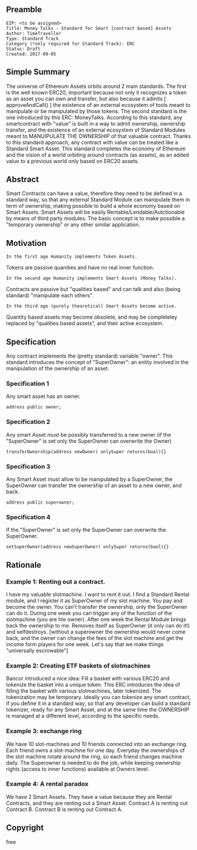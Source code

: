 
## Preamble

    EIP: <to be assigned>
    Title: Money Talks - Standard for Smart [contract based] Assets
    Author: TimeTraveller
    Type: Standard Track
    Category (*only required for Standard Track): ERC 
    Status: Draft
    Created: 2017-09-05


## Simple Summary
The universe of Ethereum Assets orbits around 2 main standards. The first is the well known ERC20, important because not only it recognizes a token as an asset you can own and transfer, but also because it admits [ approveAndCall() ] the existence of an external ecosystem of tools meant to manipulate or be manipulated by those tokens. The second standard is the one introduced by this ERC: MoneyTalks. According to this standard, any smartcontract with "value" is built in a way to admit ownership, ownership transfer, and the existence of an external ecosystem of Standard Modules meant to MANUIPULATE THE OWNERSHIP of that valuable contract. Thanks to this standard approach, any contract with value can be treated like a Standard Smart Asset.
This standard completes the economy of Ethereum and the vision of a world orbiting around contracts (as assets), as an added value to a previous world only based on ERC20 assets.

## Abstract
Smart Contracts can have a value, therefore they need to be defined in a standard way, so that any external Standard Module can manipulate them in term of ownership, making possible to build a whole economy based on Smart Assets. Smart Assets will be easily Rentable/Lendable/Autctionable by means of third party modules. The basic concept is to make possible a "temporary ownership" or any other similar application.

## Motivation

    In the first age Humanity implements Token Assets.
Tokens are passive quanities and have no real inner function.

    In the second age Humanity implements Smart Assets (Money Talks).
Contracts are passive but "qualities based" and can talk and also (being standard)  "manipulate each others".

    In the third age (purely theoretical) Smart Assets become active.
Quantity based assets may become obsolete, and may be completeley replaced by "qualities based assets", and their active ecosystem.


## Specification
Any contract implements the (pretty standard) variable "owner".
This standard introduces the concept of "SuperOwner": an entity involved in the manipulation of the ownership of an asset.

### Specification 1
Any smart asset has an owner.

    address public owner;

### Specification 2
Any smart Asset must be possibly transferred to a new owner
(if the "SuperOwner" is set only the SuperOwner can overwrite the Owner)

    transferOwnership(address newOwner) onlySuper returns(bool){}

### Specification 3
Any Smart Asset must allow to be manipulated by a SuperOwner, the SuperOwner can transfer the ownership of an asset to a new owner, and back.

    address public superowner;

### Specification 4
If the "SuperOwner" is set only the SuperOwner can overwrite the SuperOwner.

    setSuperOwner(address newSuperOwner) onlySuper returns(bool){}

## Rationale
### Example 1: Renting out a contract.
I have my valuable slotmachine. I want to rent it out. I find a Standard Rental module, and I register it as SuperOwner of my slot machine. You pay and become the owner. You can't transfer the ownership, only the SuperOwner can do it. During one week you can trigger any of the function of the slotmachine (you are hte owner). After one week the Rental Module brings back the ownership to me. Removes itself as SuperOwner (it only can do it!) and selfdestroys. [without a superowner the ownership would never come back, and the owner can change the fees of the slot machine and get the income form players for one week. Let's say that we make things "universally escrowable"]

### Example 2: Creating ETF baskets of slotmachines
Bancor introduced a nice idea: Fill a basket with various ERC20 and tokenize the basket into a unique token.
This ERC introduces the idea of filling the basket with various slotmachines, later tokenized.
The tokenization may be temporary. Ideally you can tokenize any smart contract, if you define it in a standard way, so that any developer can build a standard tokenizer, ready for any Smart Asset, and at the same time the OWNERSHIP is managed at a different level, according to the specific needs.

### Example 3: exchange ring
We have 10 slot-machines and 10 friends connected into an exchange ring. Each friend owns a slot-machine for one day. Everyday the ownerships of the slot machine rotate around the ring, so each friend changes machine daily. The Superowner is needed to do the job, while keeping ownership rights (access to inner functions) available at Owners level.

### Example 4: A rental paradox
We have 2 Smart Assets.
They have a value because they are Rental Contracts, and they are renting out a Smart Asset.
Contract A is renting out Contract B.
Contract B is renting out Contract A.




## Copyright
free
